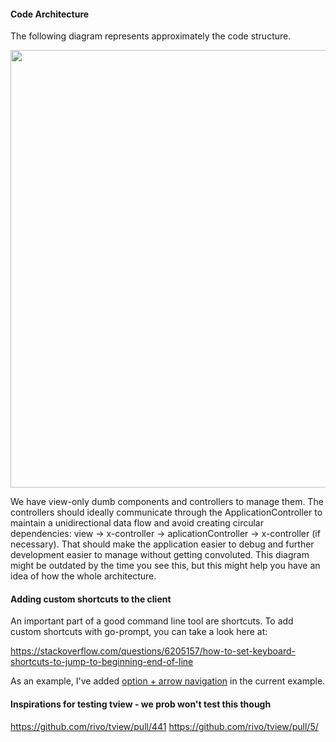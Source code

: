 #### Code Architecture

The following diagram represents approximately the code structure.

<img src="https://user-images.githubusercontent.com/11739405/212975377-804fc1c3-4e93-45f6-86c0-6eb012312779.png" width="700" >


We have view-only dumb components and controllers to manage them. The controllers should ideally communicate through the ApplicationController to 
maintain a unidirectional data flow and avoid creating circular dependencies: view -> x-controller -> aplicationController -> x-controller (if necessary). That should make the application easier to debug and further development easier to manage without getting convoluted. This diagram might be outdated by the time you see this, but this might help you have an idea of how the whole architecture. 

#### Adding custom shortcuts to the client

An important part of a good command line tool are shortcuts. To add custom shortcuts with go-prompt, you can take a look here at:

https://stackoverflow.com/questions/6205157/how-to-set-keyboard-shortcuts-to-jump-to-beginning-end-of-line

As an example, I've added [option + arrow navigation](./main.go#L29) in the current example.

#### Inspirations for testing tview - we prob won't test this though

https://github.com/rivo/tview/pull/441
https://github.com/rivo/tview/pull/5/
